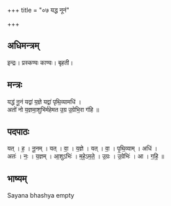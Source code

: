 +++
title = "०७ यद्ध नूनं"

+++
## अधिमन्त्रम्
इन्द्रः। प्रस्कण्वः काण्वः। बृहती।

## मन्त्रः
यद्ध॑ नू॒नं यद्वा॑ य॒ज्ञे यद्वा॑ पृथि॒व्यामधि॑ ।  
अतो॑ नो य॒ज्ञमा॒शुभि॑र्महेमत उ॒ग्र उ॒ग्रेभि॒रा ग॑हि ॥

## पदपाठः
यत् । ह॒ । नू॒नम् । यत् । वा॒ । य॒ज्ञे । यत् । वा॒ । पृ॒थि॒व्याम् । अधि॑ ।  
अतः॑ । नः॒ । य॒ज्ञम् । आ॒शुऽभिः॑ । म॒हे॒ऽम॒ते॒ । उ॒ग्रः । उ॒ग्रेभिः॑ । आ । ग॒हि॒ ॥

## भाष्यम्
Sayana bhashya empty